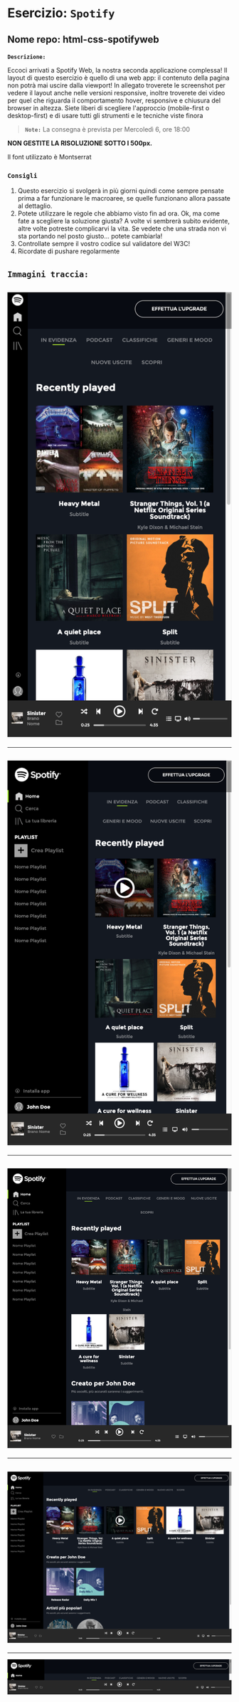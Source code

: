 # Esercizio: `Spotify`

## Nome repo: html-css-spotifyweb

**`Descrizione:`**

Eccoci arrivati a Spotify Web, la nostra seconda applicazione complessa! Il layout di questo esercizio è quello di una web app: il contenuto della pagina non potrà mai uscire dalla viewport! In allegato troverete le screenshot per vedere il layout anche nelle versioni responsive, inoltre troverete dei video per quel che riguarda il comportamento hover, responsive e chiusura del browser in altezza.
Siete liberi di scegliere l'approccio (mobile-first o desktop-first) e di usare tutti gli strumenti e le tecniche viste finora

>**`Note:`**
La consegna è prevista per Mercoledì 6, ore 18:00

**NON GESTITE LA RISOLUZIONE SOTTO I 500px.**

Il font utilizzato è Montserrat

### **`Consigli`**
1. Questo esercizio si svolgerà in più giorni quindi come sempre pensate prima a far funzionare le macroaree, se quelle funzionano allora passate al dettaglio.
1. Potete utilizzare le regole che abbiamo visto fin ad ora. Ok, ma come fate a scegliere la soluzione giusta? A volte vi sembrerà subito evidente, altre volte potreste complicarvi la vita. Se vedete che una strada non vi sta portando nel posto giusto... potete cambiarla!
1. Controllate sempre il vostro codice sul validatore del W3C!
1. Ricordate di pushare regolarmente

## **`Immagini traccia:`**

![layout-xs](assets/screens/layouts/spotify-xs.png "Spotify layout(xs)")
---
---
![layout-s](assets/screens/layouts/spotify-s.png "Spotify layout(s)")
---
---
![layout-md](assets/screens/layouts/spotify-md.png "Spotify layout(md)")
---
---
![layout-lg](assets/screens/layouts/spotify-lg.png "Spotify layout(lg")
---
---
![layout-hg](assets/screens/layouts/spotify-height-350.png "Spotify height 350px")


